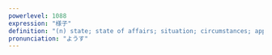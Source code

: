 ```yaml
---
powerlevel: 1088
expression: "様子"
definition: "(n) state; state of affairs; situation; circumstances; appearance; look; aspect; sign; indication; (P)"
pronunciation: "ようす"
---
```


